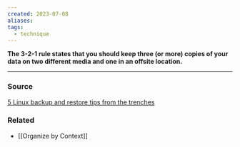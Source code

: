 ```yaml
---
created: 2023-07-08
aliases: 
tags:
  - technique
---
```

**The 3-2-1 rule states that you should keep three (or more) copies of your data on two different media and one in an offsite location.**

****
### Source

[5 Linux backup and restore tips from the trenches](https://www.redhat.com/sysadmin/5-backup-tips)

### Related
- [[Organize by Context]]